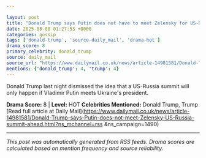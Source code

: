```yaml
---

layout: post
title: "Donald Trump says Putin does not have to meet Zelensky for US-Russia summit to go ahead"""
date: 2025-08-08 01:27:53 +0000
categories: gossip
tags: ['donald-trump', 'source-daily_mail', 'drama-hot']
drama_score: 8
primary_celebrity: donald_trump
source: daily_mail
source_url: "https://www.dailymail.co.uk/news/article-14981581/Donald-Trump-says-Putin-does-not-meet-Zelensky-US-Russia-summit-ahead.html?ns_mchannel=rss&1490&campaign=1490"""
mentions: {'donald_trump': 4, 'trump': 4}
---
```


Donald Trump last night dismissed the idea that a US-Russia summit will only happen if Vladimir Putin meets Ukraine's president.

**Drama Score:** 8 | **Level:** HOT **Celebrities Mentioned:** Donald Trump, Trump [Read full article at Daily Mail](https://www.dailymail.co.uk/news/article-14981581/Donald-Trump-says-Putin-does-not-meet-Zelensky-US-Russia-summit-ahead.html?ns_mchannel=rss &ns_campaign=1490)

---

*This post was automatically generated from RSS feeds. Drama scores are calculated based on mention frequency and source reliability.*